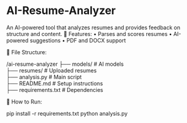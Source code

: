# AI-Resume-Analyzer
An AI-powered tool that analyzes resumes and provides feedback on structure and content.
📜 Features:
 • Parses and scores resumes
 • AI-powered suggestions
 • PDF and DOCX support

📂 File Structure:

/ai-resume-analyzer
 ├── models/         # AI models  
 ├── resumes/        # Uploaded resumes  
 ├── analysis.py     # Main script  
 ├── README.md       # Setup instructions  
 ├── requirements.txt # Dependencies  

🚀 How to Run:

pip install -r requirements.txt
python analysis.py
